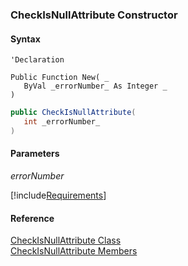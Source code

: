 ﻿### CheckIsNullAttribute Constructor

#### Syntax

```vbnet
'Declaration

Public Function New( _
   ByVal _errorNumber_ As Integer _
)
```

```csharp
public CheckIsNullAttribute( 
   int _errorNumber_
)
```

#### Parameters

_errorNumber_

[!include[Requirements](../partials/requirements.md)]

#### Reference

[CheckIsNullAttribute Class](fcSDK~FChoice.Foundation.Clarify.Attributes.CheckIsNullAttribute.md)  
[CheckIsNullAttribute Members](fcSDK~FChoice.Foundation.Clarify.Attributes.CheckIsNullAttribute_members.md)